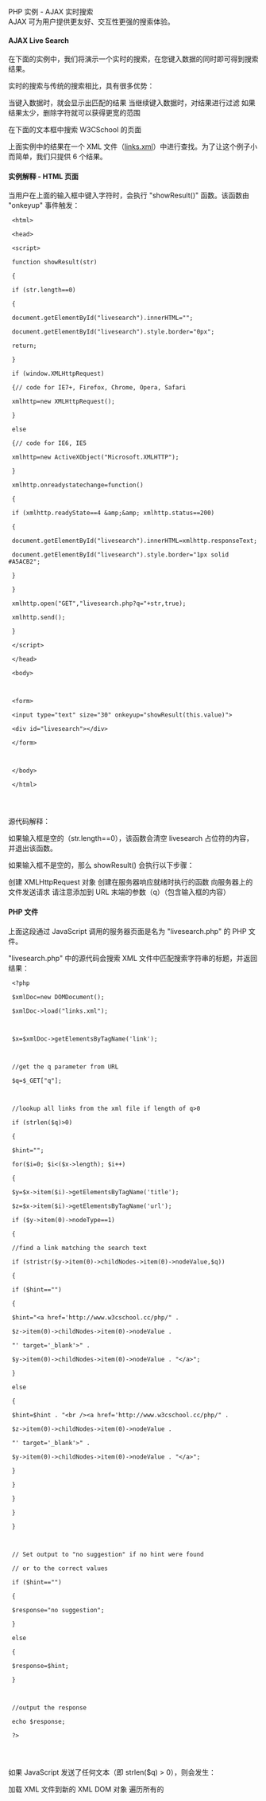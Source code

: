  PHP 实例 - AJAX 实时搜索  
AJAX 可为用户提供更友好、交互性更强的搜索体验。

 

#### AJAX Live Search

 在下面的实例中，我们将演示一个实时的搜索，在您键入数据的同时即可得到搜索结果。

 实时的搜索与传统的搜索相比，具有很多优势：

 
当键入数据时，就会显示出匹配的结果
 当继续键入数据时，对结果进行过滤
 如果结果太少，删除字符就可以获得更宽的范围
 
在下面的文本框中搜索 W3CSchool 的页面

  

  上面实例中的结果在一个 XML 文件（[links.xml](http://www.w3cschool.cc/try/demo_source/links.xml)）中进行查找。为了让这个例子小而简单，我们只提供 6 个结果。

 

#### 实例解释 - HTML 页面

 当用户在上面的输入框中键入字符时，会执行 "showResult()" 函数。该函数由 "onkeyup" 事件触发：

 
```
 <html>

 <head>

 <script>

 function showResult(str)

 {

 if (str.length==0)

 { 

 document.getElementById("livesearch").innerHTML="";

 document.getElementById("livesearch").style.border="0px";

 return;

 }

 if (window.XMLHttpRequest)

 {// code for IE7+, Firefox, Chrome, Opera, Safari

 xmlhttp=new XMLHttpRequest();

 }

 else

 {// code for IE6, IE5

 xmlhttp=new ActiveXObject("Microsoft.XMLHTTP");

 }

 xmlhttp.onreadystatechange=function()

 {

 if (xmlhttp.readyState==4 &amp;&amp; xmlhttp.status==200)

 {

 document.getElementById("livesearch").innerHTML=xmlhttp.responseText;

 document.getElementById("livesearch").style.border="1px solid #A5ACB2";

 }

 }

 xmlhttp.open("GET","livesearch.php?q="+str,true);

 xmlhttp.send();

 }

 </script>

 </head>

 <body>



 <form>

 <input type="text" size="30" onkeyup="showResult(this.value)">

 <div id="livesearch"></div>

 </form>



 </body>

 </html> 




```
 源代码解释：

 如果输入框是空的（str.length==0），该函数会清空 livesearch 占位符的内容，并退出该函数。

 如果输入框不是空的，那么 showResult() 会执行以下步骤：

 
创建 XMLHttpRequest 对象
 创建在服务器响应就绪时执行的函数
 向服务器上的文件发送请求
 请注意添加到 URL 末端的参数（q）（包含输入框的内容）
 


#### PHP 文件

 上面这段通过 JavaScript 调用的服务器页面是名为 "livesearch.php" 的 PHP 文件。

 "livesearch.php" 中的源代码会搜索 XML 文件中匹配搜索字符串的标题，并返回结果：

 
```
 <?php

 $xmlDoc=new DOMDocument();

 $xmlDoc->load("links.xml");



 $x=$xmlDoc->getElementsByTagName('link');



 //get the q parameter from URL

 $q=$_GET["q"];



 //lookup all links from the xml file if length of q>0

 if (strlen($q)>0)

 {

 $hint="";

 for($i=0; $i<($x->length); $i++)

 {

 $y=$x->item($i)->getElementsByTagName('title');

 $z=$x->item($i)->getElementsByTagName('url');

 if ($y->item(0)->nodeType==1)

 {

 //find a link matching the search text

 if (stristr($y->item(0)->childNodes->item(0)->nodeValue,$q))

 {

 if ($hint=="")

 {

 $hint="<a href='http://www.w3cschool.cc/php/" . 

 $z->item(0)->childNodes->item(0)->nodeValue . 

 "' target='_blank'>" . 

 $y->item(0)->childNodes->item(0)->nodeValue . "</a>";

 }

 else

 {

 $hint=$hint . "<br /><a href='http://www.w3cschool.cc/php/" . 

 $z->item(0)->childNodes->item(0)->nodeValue . 

 "' target='_blank'>" . 

 $y->item(0)->childNodes->item(0)->nodeValue . "</a>";

 }

 }

 }

 }

 }



 // Set output to "no suggestion" if no hint were found

 // or to the correct values

 if ($hint=="")

 {

 $response="no suggestion";

 }

 else

 {

 $response=$hint;

 }



 //output the response

 echo $response;

 ?> 




```
 如果 JavaScript 发送了任何文本（即 strlen($q) > 0），则会发生：

 
加载 XML 文件到新的 XML DOM 对象
 遍历所有的 <title> 元素，以便找到匹配 JavaScript 所传文本
 在 "$response" 变量中设置正确的 URL 和标题。如果找到多于一个匹配，所有的匹配都会添加到变量。
 如果没有找到匹配，则把 $response 变量设置为 "no suggestion"。
 


